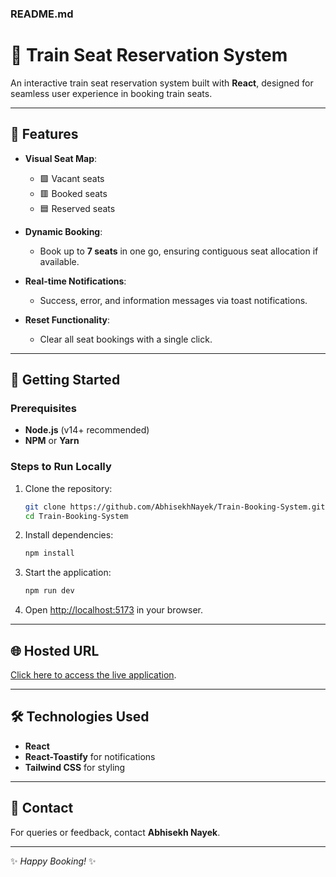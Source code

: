 ### README.md

# 🚆 Train Seat Reservation System  

An interactive train seat reservation system built with **React**, designed for seamless user experience in booking train seats.  

---

## 🌟 Features  
- **Visual Seat Map**:  
  - 🟩 Vacant seats  
  - 🟥 Booked seats  
  - 🟦 Reserved seats  

- **Dynamic Booking**:  
  - Book up to **7 seats** in one go, ensuring contiguous seat allocation if available.  

- **Real-time Notifications**:  
  - Success, error, and information messages via toast notifications.  

- **Reset Functionality**:  
  - Clear all seat bookings with a single click.  

---

## 🚀 Getting Started  

### Prerequisites  
- **Node.js** (v14+ recommended)  
- **NPM** or **Yarn**  

### Steps to Run Locally  
1. Clone the repository:  
   ```bash  
   git clone https://github.com/AbhisekhNayek/Train-Booking-System.git
   cd Train-Booking-System  
   ```  
2. Install dependencies:  
   ```bash  
   npm install  
   ```  
3. Start the application:  
   ```bash  
   npm run dev
   ```  
4. Open [http://localhost:5173](http://localhost:5173) in your browser.  

---

## 🌐 Hosted URL  
[Click here to access the live application](https://train-booking-system-cyan.vercel.app/).  

---

## 🛠️ Technologies Used  
- **React**  
- **React-Toastify** for notifications  
- **Tailwind CSS** for styling  

---

## 📧 Contact  
For queries or feedback, contact **Abhisekh Nayek**.  

---

✨ *Happy Booking!* ✨  
